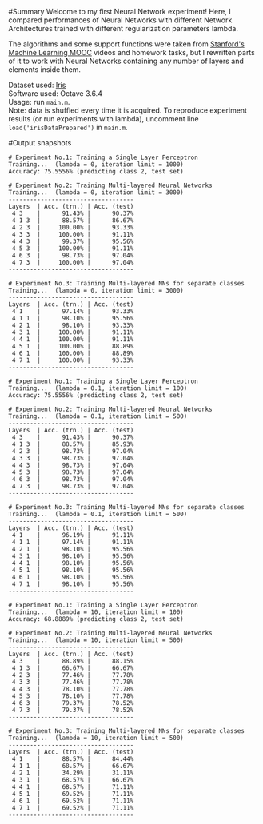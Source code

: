 #Summary
Welcome to my first Neural Network experiment! Here, I compared performances of Neural Networks with different Network Architectures trained with different regularization parameters lambda.  
  
The algorithms and some support functions were taken from <a href="https://www.coursera.org/course/ml">Stanford's Machine Learning MOOC</a> videos and homework tasks, but I rewritten parts of it to work with Neural Networks containing any number of layers and elements inside them.  
  
Dataset used: <a href=https://archive.ics.uci.edu/ml/datasets/Iris>Iris</a>  
Software used: Octave 3.6.4  
Usage: run `main.m`.  
Note: data is shuffled every time it is acquired. To reproduce experiment results (or run experiments with lambda), uncomment line `load('irisDataPrepared')` in `main.m`.

#Output snapshots
```
# Experiment No.1: Training a Single Layer Perceptron
Training...  (lambda = 0, iteration limit = 1000)
Accuracy: 75.5556% (predicting class 2, test set)
             
# Experiment No.2: Training Multi-layered Neural Networks
Training...  (lambda = 0, iteration limit = 3000)
-----------------------------------
Layers  | Acc. (trn.) | Acc. (test)
 4 3    |      91.43% |      90.37% 
 4 1 3  |      88.57% |      86.67% 
 4 2 3  |     100.00% |      93.33% 
 4 3 3  |     100.00% |      91.11% 
 4 4 3  |      99.37% |      95.56% 
 4 5 3  |     100.00% |      91.11% 
 4 6 3  |      98.73% |      97.04% 
 4 7 3  |     100.00% |      97.04% 
-----------------------------------
             
# Experiment No.3: Training Multi-layered NNs for separate classes
Training...  (lambda = 0, iteration limit = 3000)
-----------------------------------
Layers  | Acc. (trn.) | Acc. (test)
 4 1    |      97.14% |      93.33% 
 4 1 1  |      98.10% |      95.56% 
 4 2 1  |      98.10% |      93.33% 
 4 3 1  |     100.00% |      91.11% 
 4 4 1  |     100.00% |      91.11% 
 4 5 1  |     100.00% |      88.89% 
 4 6 1  |     100.00% |      88.89% 
 4 7 1  |     100.00% |      93.33% 
-----------------------------------
```
```
# Experiment No.1: Training a Single Layer Perceptron
Training...  (lambda = 0.1, iteration limit = 100)
Accuracy: 75.5556% (predicting class 2, test set)
             
# Experiment No.2: Training Multi-layered Neural Networks
Training...  (lambda = 0.1, iteration limit = 500)
-----------------------------------
Layers  | Acc. (trn.) | Acc. (test)
 4 3    |      91.43% |      90.37% 
 4 1 3  |      88.57% |      85.93% 
 4 2 3  |      98.73% |      97.04% 
 4 3 3  |      98.73% |      97.04% 
 4 4 3  |      98.73% |      97.04% 
 4 5 3  |      98.73% |      97.04% 
 4 6 3  |      98.73% |      97.04% 
 4 7 3  |      98.73% |      97.04% 
-----------------------------------
             
# Experiment No.3: Training Multi-layered NNs for separate classes
Training...  (lambda = 0.1, iteration limit = 500)
-----------------------------------
Layers  | Acc. (trn.) | Acc. (test)
 4 1    |      96.19% |      91.11% 
 4 1 1  |      97.14% |      91.11% 
 4 2 1  |      98.10% |      95.56% 
 4 3 1  |      98.10% |      95.56% 
 4 4 1  |      98.10% |      95.56% 
 4 5 1  |      98.10% |      95.56% 
 4 6 1  |      98.10% |      95.56% 
 4 7 1  |      98.10% |      95.56% 
-----------------------------------
```
```
# Experiment No.1: Training a Single Layer Perceptron
Training...  (lambda = 10, iteration limit = 100)
Accuracy: 68.8889% (predicting class 2, test set)
             
# Experiment No.2: Training Multi-layered Neural Networks
Training...  (lambda = 10, iteration limit = 500)
-----------------------------------
Layers  | Acc. (trn.) | Acc. (test)
 4 3    |      88.89% |      88.15% 
 4 1 3  |      66.67% |      66.67% 
 4 2 3  |      77.46% |      77.78% 
 4 3 3  |      77.46% |      77.78% 
 4 4 3  |      78.10% |      77.78% 
 4 5 3  |      78.10% |      77.78% 
 4 6 3  |      79.37% |      78.52% 
 4 7 3  |      79.37% |      78.52% 
-----------------------------------
             
# Experiment No.3: Training Multi-layered NNs for separate classes
Training...  (lambda = 10, iteration limit = 500)
-----------------------------------
Layers  | Acc. (trn.) | Acc. (test)
 4 1    |      88.57% |      84.44% 
 4 1 1  |      68.57% |      66.67% 
 4 2 1  |      34.29% |      31.11% 
 4 3 1  |      68.57% |      66.67% 
 4 4 1  |      68.57% |      71.11% 
 4 5 1  |      69.52% |      71.11% 
 4 6 1  |      69.52% |      71.11% 
 4 7 1  |      69.52% |      71.11% 
-----------------------------------
```
